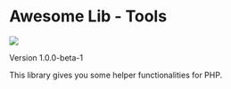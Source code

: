 # Awesome Lib - Tools

![](https://github.com/awsmug/lib-mail/workflows/PHPUnit/badge.svg)

Version 1.0.0-beta-1

This library gives you some helper functionalities for PHP.